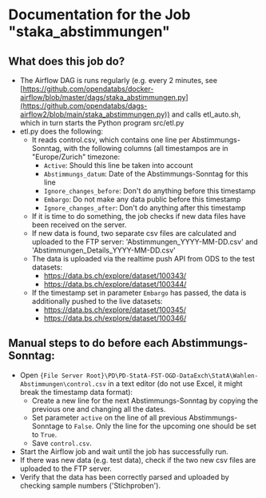 # Documentation for the Job "staka_abstimmungen"

## What does this job do?
- The Airflow DAG is runs regularly (e.g. every 2 minutes, see [https://github.com/opendatabs/docker-airflow/blob/master/dags/staka_abstimmungen.py](https://github.com/opendatabs/dags-airflow2/blob/main/staka_abstimmungen.py)) and calls etl_auto.sh, which in turn starts the Python program src/etl.py
- etl.py does the following: 
  - It reads control.csv, which contains one line per Abstimmungs-Sonntag, with the following columns (all timestampos are in "Europe/Zurich" timezone: 
    - `Active`: Should this line be taken into account
    - `Abstimmungs_datum`: Date of the Abstimmungs-Sonntag for this line
    - `Ignore_changes_before`: Don't do anything before this timestamp
    - `Embargo`: Do not make any data public before this timestamp
    - `Ignore_changes_after`: Don't do anything after this timestamp
  - If it is time to do something, the job checks if new data files have been received on the server. 
  - If new data is found, two separate csv files are calculated and uploaded to the FTP server: 'Abstimmungen_YYYY-MM-DD.csv' and 'Abstimmungen_Details_YYYY-MM-DD.csv'
  - The data is uploaded via the realtime push API from ODS to the test datasets:
    - https://data.bs.ch/explore/dataset/100343/
    - https://data.bs.ch/explore/dataset/100344/
  - If the timestamp set in parameter `Embargo` has passed, the data is additionally pushed to the live datasets:
    - https://data.bs.ch/explore/dataset/100345/
    - https://data.bs.ch/explore/dataset/100346/
  
## Manual steps to do before each Abstimmungs-Sonntag: 
- Open `{File Server Root}\PD\PD-StatA-FST-OGD-DataExch\StatA\Wahlen-Abstimmungen\control.csv` in a text editor (do not use Excel, it might break the timestamp data format): 
  - Create a new line for the next Abstimmungs-Sonntag by copying the previous one and changing all the dates. 
  - Set parameter `active` on the line of all previous Abstimmungs-Sonntage to `False`. Only the line for the upcoming one should be set to `True`.
  - Save `control.csv`. 
- Start the Airflow job and wait until the job has successfully run. 
- If there was new data (e.g. test data), check if the two new csv files are uploaded to the FTP server. 
- Verify that the data has been correctly parsed and uploaded by checking sample numbers ('Stichproben'). 
